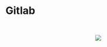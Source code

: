 # Gitlab 

<br><div align="center"><img src="https://docs.gitlab.com/ce/ci/img/cicd_pipeline_infograph.png"/></div><br>
